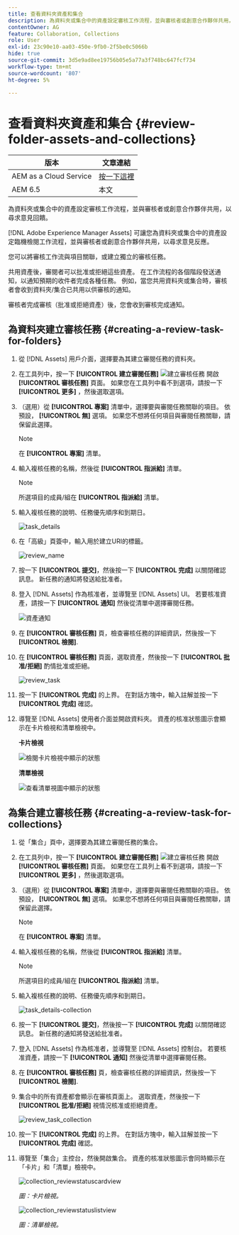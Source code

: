 ```yaml
---
title: 查看資料夾資產和集合
description: 為資料夾或集合中的資產設定審核工作流程，並與審核者或創意合作夥伴共用，以尋求意見回饋。
contentOwner: AG
feature: Collaboration, Collections
role: User
exl-id: 23c90e10-aa03-450e-9fb0-2f5be0c5066b
hide: true
source-git-commit: 3d5e9ad8ee19756b05e5a77a3f748bc647fcf734
workflow-type: tm+mt
source-wordcount: '807'
ht-degree: 5%

---
```


# 查看資料夾資產和集合 {#review-folder-assets-and-collections}

| 版本 | 文章連結 |
| -------- | ---------------------------- |
| AEM as a Cloud Service  | [按一下這裡](https://experienceleague.adobe.com/docs/experience-manager-cloud-service/content/assets/manage/bulk-approval.html?lang=en) |
| AEM 6.5 | 本文 |

為資料夾或集合中的資產設定審核工作流程，並與審核者或創意合作夥伴共用，以尋求意見回饋。

[!DNL Adobe Experience Manager Assets] 可讓您為資料夾或集合中的資產設定臨機檢閱工作流程，並與審核者或創意合作夥伴共用，以尋求意見反應。

您可以將審核工作流與項目關聯，或建立獨立的審核任務。

共用資產後，審閱者可以批准或拒絕這些資產。 在工作流程的各個階段發送通知，以通知預期的收件者完成各種任務。 例如，當您共用資料夾或集合時，審核者會收到資料夾/集合已共用以供審核的通知。

審核者完成審核（批准或拒絕資產）後，您會收到審核完成通知。

## 為資料夾建立審核任務 {#creating-a-review-task-for-folders}

1. 從 [!DNL Assets] 用戶介面，選擇要為其建立審閱任務的資料夾。
1. 在工具列中，按一下 **[!UICONTROL 建立審閱任務]** ![建立審核任務](assets/do-not-localize/create-review-task.png) 開啟 **[!UICONTROL 審核任務]** 頁面。 如果您在工具列中看不到選項，請按一下 **[!UICONTROL 更多]** ，然後選取選項。

1. （選用）從 **[!UICONTROL 專案]** 清單中，選擇要與審閱任務關聯的項目。 依預設， **[!UICONTROL 無]** 選項。 如果您不想將任何項目與審閱任務關聯，請保留此選擇。

   >[!NOTE]
   >
   >在 **[!UICONTROL 專案]** 清單。

1. 輸入複核任務的名稱，然後從 **[!UICONTROL 指派給]** 清單。

   >[!NOTE]
   >
   >所選項目的成員/組在 **[!UICONTROL 指派給]** 清單。

1. 輸入複核任務的說明、任務優先順序和到期日。

   ![task_details](assets/task_details.png)

1. 在「高級」頁簽中，輸入用於建立URI的標籤。

   ![review_name](assets/review_name.png)

1. 按一下 **[!UICONTROL 提交]**，然後按一下 **[!UICONTROL 完成]** 以關閉確認訊息。 新任務的通知將發送給批准者。
1. 登入 [!DNL Assets] 作為核准者，並導覽至 [!DNL Assets] UI。 若要核准資產，請按一下 **[!UICONTROL 通知]** 然後從清單中選擇審閱任務。

   ![資產通知](assets/aemAssetsNotification.png)

1. 在 **[!UICONTROL 審核任務]** 頁，檢查審核任務的詳細資訊，然後按一下 **[!UICONTROL 檢閱]**.
1. 在 **[!UICONTROL 審核任務]** 頁面，選取資產，然後按一下 **[!UICONTROL 批准/拒絕]** 酌情批准或拒絕。

   ![review_task](assets/review_task.png)

1. 按一下 **[!UICONTROL 完成]** 的上界。 在對話方塊中，輸入註解並按一下  **[!UICONTROL 完成]** 確認。
1. 導覽至 [!DNL Assets] 使用者介面並開啟資料夾。 資產的核准狀態圖示會顯示在卡片檢視和清單檢視中。

   **卡片檢視**

   ![檢閱卡片檢視中顯示的狀態](assets/chlimage_1-404.png)

   **清單檢視**

   ![查看清單視圖中顯示的狀態](assets/review_status_listview.png)

## 為集合建立審核任務 {#creating-a-review-task-for-collections}

1. 從「集合」頁中，選擇要為其建立審閱任務的集合。
1. 在工具列中，按一下 **[!UICONTROL 建立審閱任務]** ![建立審核任務](assets/do-not-localize/create-review-task.png) 開啟 **[!UICONTROL 審核任務]** 頁面。 如果您在工具列上看不到選項，請按一下 **[!UICONTROL 更多]** ，然後選取選項。

1. （選用）從 **[!UICONTROL 專案]** 清單中，選擇要與審閱任務關聯的項目。 依預設， **[!UICONTROL 無]** 選項。 如果您不想將任何項目與審閱任務關聯，請保留此選擇。

   >[!NOTE]
   >
   >在 **[!UICONTROL 專案]** 清單。

1. 輸入複核任務的名稱，然後從 **[!UICONTROL 指派給]** 清單。

   >[!NOTE]
   >
   >所選項目的成員/組在 **[!UICONTROL 指派給]** 清單。

1. 輸入複核任務的說明、任務優先順序和到期日。

   ![task_details-collection](assets/task_details-collection.png)

1. 按一下 **[!UICONTROL 提交]**，然後按一下 **[!UICONTROL 完成]** 以關閉確認訊息。 新任務的通知將發送給批准者。
1. 登入 [!DNL Assets] 作為核准者，並導覽至 [!DNL Assets] 控制台。 若要核准資產，請按一下 **[!UICONTROL 通知]** 然後從清單中選擇審閱任務。
1. 在 **[!UICONTROL 審核任務]** 頁，檢查審核任務的詳細資訊，然後按一下 **[!UICONTROL 檢閱]**.
1. 集合中的所有資產都會顯示在審核頁面上。 選取資產，然後按一下 **[!UICONTROL 批准/拒絕]** 視情況核准或拒絕資產。

   ![review_task_collection](assets/review_task_collection.png)

1. 按一下 **[!UICONTROL 完成]** 的上界。 在對話方塊中，輸入註解並按一下 **[!UICONTROL 完成]** 確認。
1. 導覽至「集合」主控台，然後開啟集合。 資產的核准狀態圖示會同時顯示在「卡片」和「清單」檢視中。

   ![collection_reviewstatuscardview](assets/collection_reviewstatuscardview.png)

   *圖：卡片檢視。*

   ![collection_reviewstatuslistview](assets/collection_reviewstatuslistview.png)

   *圖：清單檢視。*
